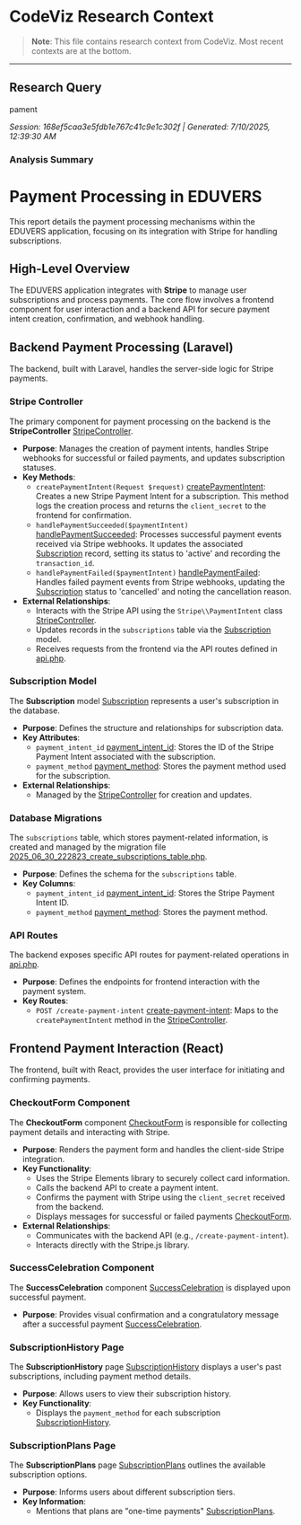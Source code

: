 # CodeViz Research Context

> **Note**: This file contains research context from CodeViz. Most recent contexts are at the bottom.

---

## Research Query

pament

*Session: 168ef5caa3e5fdb1e767c41c9e1c302f | Generated: 7/10/2025, 12:39:30 AM*

### Analysis Summary

# Payment Processing in EDUVERS

This report details the payment processing mechanisms within the EDUVERS application, focusing on its integration with Stripe for handling subscriptions.

## High-Level Overview

The EDUVERS application integrates with **Stripe** to manage user subscriptions and process payments. The core flow involves a frontend component for user interaction and a backend API for secure payment intent creation, confirmation, and webhook handling.

## Backend Payment Processing (Laravel)

The backend, built with Laravel, handles the server-side logic for Stripe payments.

### **Stripe Controller**

The primary component for payment processing on the backend is the **StripeController** [StripeController](EDUVERS/app/Http/Controllers/StripeController.php).

*   **Purpose**: Manages the creation of payment intents, handles Stripe webhooks for successful or failed payments, and updates subscription statuses.
*   **Key Methods**:
    *   `createPaymentIntent(Request $request)` [createPaymentIntent](EDUVERS/app/Http/Controllers/StripeController.php:30): Creates a new Stripe Payment Intent for a subscription. This method logs the creation process and returns the `client_secret` to the frontend for confirmation.
    *   `handlePaymentSucceeded($paymentIntent)` [handlePaymentSucceeded](EDUVERS/app/Http/Controllers/StripeController.php:338): Processes successful payment events received via Stripe webhooks. It updates the associated [Subscription](EDUVERS/app/Models/Subscription.php) record, setting its status to 'active' and recording the `transaction_id`.
    *   `handlePaymentFailed($paymentIntent)` [handlePaymentFailed](EDUVERS/app/Http/Controllers/StripeController.php:350): Handles failed payment events from Stripe webhooks, updating the [Subscription](EDUVERS/app/Models/Subscription.php) status to 'cancelled' and noting the cancellation reason.
*   **External Relationships**:
    *   Interacts with the Stripe API using the `Stripe\\PaymentIntent` class [StripeController](EDUVERS/app/Http/Controllers/StripeController.php:9).
    *   Updates records in the `subscriptions` table via the [Subscription](EDUVERS/app/Models/Subscription.php) model.
    *   Receives requests from the frontend via the API routes defined in [api.php](EDUVERS/routes/api.php).

### **Subscription Model**

The **Subscription** model [Subscription](EDUVERS/app/Models/Subscription.php) represents a user's subscription in the database.

*   **Purpose**: Defines the structure and relationships for subscription data.
*   **Key Attributes**:
    *   `payment_intent_id` [payment_intent_id](EDUVERS/app/Models/Subscription.php:20): Stores the ID of the Stripe Payment Intent associated with the subscription.
    *   `payment_method` [payment_method](EDUVERS/app/Models/Subscription.php:21): Stores the payment method used for the subscription.
*   **External Relationships**:
    *   Managed by the [StripeController](EDUVERS/app/Http/Controllers/StripeController.php) for creation and updates.

### **Database Migrations**

The `subscriptions` table, which stores payment-related information, is created and managed by the migration file [2025_06_30_222823_create_subscriptions_table.php](EDUVERS/database/migrations/2025_06_30_222823_create_subscriptions_table.php).

*   **Purpose**: Defines the schema for the `subscriptions` table.
*   **Key Columns**:
    *   `payment_intent_id` [payment_intent_id](EDUVERS/database/migrations/2025_06_30_222823_create_subscriptions_table.php:25): Stores the Stripe Payment Intent ID.
    *   `payment_method` [payment_method](EDUVERS/database/migrations/2025_06_30_222823_create_subscriptions_table.php:26): Stores the payment method.

### **API Routes**

The backend exposes specific API routes for payment-related operations in [api.php](EDUVERS/routes/api.php).

*   **Purpose**: Defines the endpoints for frontend interaction with the payment system.
*   **Key Routes**:
    *   `POST /create-payment-intent` [create-payment-intent](EDUVERS/routes/api.php:135): Maps to the `createPaymentIntent` method in the [StripeController](EDUVERS/app/Http/Controllers/StripeController.php).

## Frontend Payment Interaction (React)

The frontend, built with React, provides the user interface for initiating and confirming payments.

### **CheckoutForm Component**

The **CheckoutForm** component [CheckoutForm](code-task-app/src/components/CheckoutForm.jsx) is responsible for collecting payment details and interacting with Stripe.

*   **Purpose**: Renders the payment form and handles the client-side Stripe integration.
*   **Key Functionality**:
    *   Uses the Stripe Elements library to securely collect card information.
    *   Calls the backend API to create a payment intent.
    *   Confirms the payment with Stripe using the `client_secret` received from the backend.
    *   Displays messages for successful or failed payments [CheckoutForm](code-task-app/src/components/CheckoutForm.jsx:96).
*   **External Relationships**:
    *   Communicates with the backend API (e.g., `/create-payment-intent`).
    *   Interacts directly with the Stripe.js library.

### **SuccessCelebration Component**

The **SuccessCelebration** component [SuccessCelebration](code-task-app/src/components/SuccessCelebration.jsx) is displayed upon successful payment.

*   **Purpose**: Provides visual confirmation and a congratulatory message after a successful payment [SuccessCelebration](code-task-app/src/components/SuccessCelebration.jsx:11).

### **SubscriptionHistory Page**

The **SubscriptionHistory** page [SubscriptionHistory](code-task-app/src/pages/SubscriptionHistory.jsx) displays a user's past subscriptions, including payment method details.

*   **Purpose**: Allows users to view their subscription history.
*   **Key Functionality**:
    *   Displays the `payment_method` for each subscription [SubscriptionHistory](code-task-app/src/pages/SubscriptionHistory.jsx:167).

### **SubscriptionPlans Page**

The **SubscriptionPlans** page [SubscriptionPlans](code-task-app/src/pages/SubscriptionPlans.jsx) outlines the available subscription options.

*   **Purpose**: Informs users about different subscription tiers.
*   **Key Information**:
    *   Mentions that plans are "one-time payments" [SubscriptionPlans](code-task-app/src/pages/SubscriptionPlans.jsx:75).

